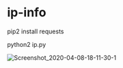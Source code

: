 # ip-info

pip2 install requests

python2 ip.py

![Screenshot_2020-04-08-18-11-30-1](https://user-images.githubusercontent.com/49472584/78873903-c7331f00-7a75-11ea-92ea-0ef31bda5bec.png)
